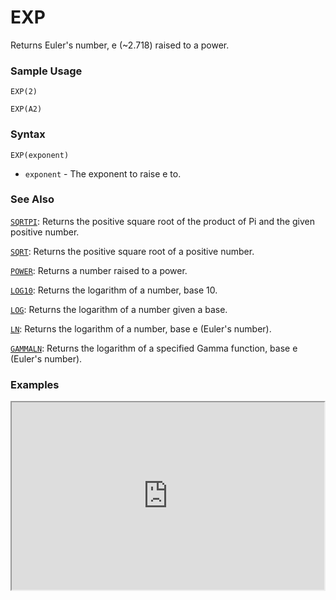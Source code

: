 # EXP

Returns Euler's number, e (\~2.718) raised to a power.

### Sample Usage

`EXP(2)`

`EXP(A2)`

### Syntax

`EXP(exponent)`

* `exponent` - The exponent to raise e to.

### See Also

[`SQRTPI`](https://support.google.com/docs/answer/3093579): Returns the positive square root of the product of Pi and the given positive number.

[`SQRT`](https://support.google.com/docs/answer/3093577): Returns the positive square root of a positive number.

[`POWER`](https://support.google.com/docs/answer/3093433): Returns a number raised to a power.

[`LOG10`](https://support.google.com/docs/answer/3093423): Returns the logarithm of a number, base 10.

[`LOG`](https://support.google.com/docs/answer/3093495): Returns the logarithm of a number given a base.

[`LN`](https://support.google.com/docs/answer/3093422): Returns the logarithm of a number, base e (Euler's number).

[`GAMMALN`](https://support.google.com/docs/answer/3093416): Returns the logarithm of a specified Gamma function, base e (Euler's number).

### Examples

<iframe height="300" src="https://docs.google.com/spreadsheet/pub?key=0As3tAuweYU9QdDczekpheXlDS19uM3ZHbWpxREMtdnc&output=html" width="500"></iframe>
